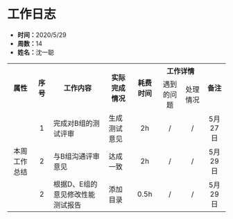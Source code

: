 <h1>工作日志</h1>
<ul>
    <li><strong>时间：</strong>2020/5/29</li>
    <li><strong>周数：</strong>14</li>
    <li><strong>姓名：</strong>沈一聪</li>
</ul>
<table style="text-align:center">
  <tr>
    <th rowspan="2">属性</th>
    <th rowspan="2">序号</th>
    <th rowspan="2">工作内容</th>
    <th rowspan="2">实际完成情况</th>
    <th rowspan="2">耗费时间</th>
    <th colspan="2">工作详情</th>
    <th rowspan="2">备注</th>
  </tr>
  <tr>
    <td>遇到的问题</td>
    <td>处理情况</td>
  </tr>
  <tr>
    <td rowspan="3">本周工作总结</td>
    <td>1</td>
    <td style="text-align:left">完成对B组的测试评审</td>
    <td style="text-align:left">生成测试意见</td>
    <td>2h</td>
    <td>/</td>
    <td>/</td>
    <td>5月27日</td>
  </tr>
  <tr>
    <td>2</td>
    <td style="text-align:left">与B组沟通评审意见</td>
    <td style="text-align:left">达成一致</td>
    <td>2h</td>
    <td>/</td>
    <td>/</td>
    <td>5月29日</td>
  </tr>
  <tr>
    <td>2</td>
    <td style="text-align:left">根据D、E组的意见修改性能测试报告</td>
    <td style="text-align:left">添加目录</td>
    <td>0.5h</td>
    <td>/</td>
    <td>/</td>
    <td>5月29日</td>
  </tr>
</table>
